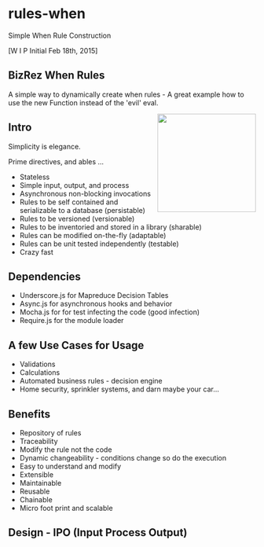 # rules-when
Simple When Rule Construction

[W I P Initial Feb 18th, 2015]


## BizRez When Rules

A simple way to dynamically create when rules - A great example how to use the new Function instead of the 'evil' eval.

<img src="http://upload.wikimedia.org/wikipedia/commons/d/dc/Magneto,_longitudinal_section_(Rankin_Kennedy,_Modern_Engines,_Vol_II).jpg" align="right" width="200px" />

## Intro

Simplicity is elegance.

Prime directives, and ables ...
- Stateless
- Simple input, output, and process
- Asynchronous non-blocking invocations
- Rules to be self contained and serializable to a database (persistable)
- Rules to be versioned (versionable)
- Rules to be inventoried and stored in a library (sharable)
- Rules can be modified on-the-fly (adaptable)
- Rules can be unit tested independently (testable)
- Crazy fast


## Dependencies

-  Underscore.js for Mapreduce Decision Tables
-  Async.js for asynchronous hooks and behavior
-  Mocha.js for for test infecting the code (good infection)
-  Require.js for the module loader

## A few Use Cases for Usage

- Validations
- Calculations
- Automated business rules - decision engine
- Home security, sprinkler systems, and darn maybe your car...

## Benefits

- Repository of rules
- Traceability
- Modify the rule not the code
- Dynamic changeability - conditions change so do the execution
- Easy to understand and modify
- Extensible
- Maintainable
- Reusable
- Chainable
- Micro foot print and scalable

## Design - IPO (Input Process Output)

